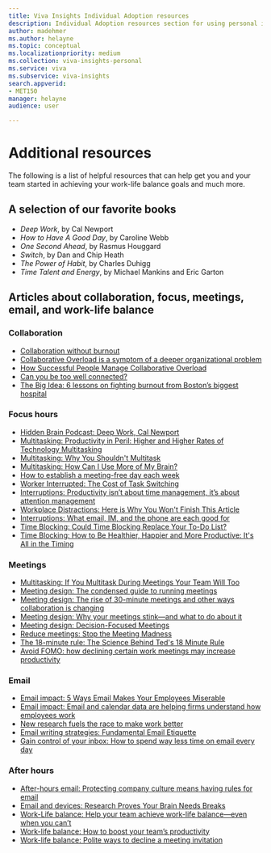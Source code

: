 ```yaml
---
title: Viva Insights Individual Adoption resources
description: Individual Adoption resources section for using personal insights with Microsoft Viva Insights
author: madehmer
ms.author: helayne
ms.topic: conceptual
ms.localizationpriority: medium 
ms.collection: viva-insights-personal 
ms.service: viva 
ms.subservice: viva-insights 
search.appverid: 
- MET150 
manager: helayne
audience: user

---
```


# Additional resources

The following is a list of helpful resources that can help get you and your team started in achieving your work-life balance goals and much more.

## A selection of our favorite books

* _Deep Work_, by Cal Newport
* _How to Have A Good Day_, by Caroline Webb
* _One Second Ahead_, by Rasmus Houggard
* _Switch_, by Dan and Chip Heath
* _The Power of Habit_, by Charles Duhigg
* _Time Talent and Energy_, by Michael Mankins and Eric Garton

## Articles about collaboration, focus, meetings, email, and work-life balance

### Collaboration

* [Collaboration without burnout](https://workplaceinsights.microsoft.com/collaboration/collaboration-without-burning-out/)
* [Collaborative Overload is a symptom of a deeper organizational problem](https://workplaceinsights.microsoft.com/collaboration/collaboration-overload-is-a-symptom-of-a-deeper-organizational-problem/)
* [How Successful People Manage Collaborative Overload](https://www.linkedin.com/pulse/how-successful-people-manage-collaborative-overload-rob-cross/#)
* [Can you be too well connected?](https://workplaceinsights.microsoft.com/networks/can-you-be-too-well-connected/)
* [The Big Idea: 6 lessons on fighting burnout from Boston’s biggest hospital](https://workplaceinsights.microsoft.com/productivity/the-big-idea-6-lessons-on-fighting-burnout-from-bostons-biggest-hospital/)

### Focus hours

* [Hidden Brain Podcast: Deep Work, Cal Newport](http://www.npr.org/2017/07/25/539092670/you-2-0-the-value-of-deep-work-in-an-age-of-distraction#)
* [Multitasking: Productivity in Peril: Higher and Higher Rates of Technology Multitasking](http://behavioralscientist.org/productivity-peril-higher-higher-rates-technology-multitasking/#)
* [Multitasking: Why You Shouldn't Multitask](http://fortune.com/2016/12/07/why-you-shouldnt-multitask/#)
* [Multitasking: How Can I Use More of My Brain?](https://workplaceinsights.microsoft.com/productivity/multitask-meetings-team-will/)
* [How to establish a meeting-free day each week](https://workplaceinsights.microsoft.com/time-management/how-to-establish-a-meeting-free-day-each-week/)
* [Worker Interrupted: The Cost of Task Switching](https://www.fastcompany.com/944128/worker-interrupted-cost-task-switching#)
* [Interruptions: Productivity isn’t about time management, it’s about attention management](https://workplaceinsights.microsoft.com/time-management/productivity-isnt-about-time-management-its-about-attention-management/)
* [Workplace Distractions: Here is Why You Won't Finish This Article](https://www.wsj.com/articles/SB10001424127887324339204578173252223022388?mg=prod/accounts-wsj#)
* [Interruptions: What email, IM, and the phone are each good for](https://workplaceinsights.microsoft.com/collaboration/what-email-im-and-the-phone-are-each-good-for/)
* [Time Blocking: Could Time Blocking Replace Your To-Do List?](https://www.fastcompany.com/3069293/could-time-blocking-replace-your-to-do-list#)
* [Time Blocking: How to Be Healthier, Happier and More Productive: It's All in the Timing](https://www-wsj-com.cdn.ampproject.org/c/s/www.wsj.com/amp/articles/how-to-be-healthier-happier-and-more-productive-its-all-in-the-timing-1514560647#)

### Meetings

* [Multitasking: If You Multitask During Meetings Your Team Will Too](https://workplaceinsights.microsoft.com/productivity/multitask-meetings-team-will/)
* [Meeting design: The condensed guide to running meetings](https://workplaceinsights.microsoft.com/collaboration/how-to-run-effective-meetings-and-stop-wasting-time/)
* [Meeting design: The rise of 30-minute meetings and other ways collaboration is changing](https://workplaceinsights.microsoft.com/workplace-analytics/the-rise-of-shorter-meetings-and-other-ways-collaboration-is-changing-with-remote-work/)
* [Meeting design: Why your meetings stink—and what to do about it](https://workplaceinsights.microsoft.com/time-management/why-your-meetings-stink-and-what-to-do-about-it/)
* [Meeting design: Decision-Focused Meetings](http://www.bain.com/publications/articles/decision-insights-9-decision-focused-meetings.aspx#)
* [Reduce meetings: Stop the Meeting Madness](https://workplaceinsights.microsoft.com/collaboration/out-of-control-meetings-waste-time-undermine-work/)
* [The 18-minute rule: The Science Behind Ted's 18 Minute Rule](https://www.linkedin.com/pulse/20140313205730-5711504-the-science-behind-ted-s-18-minute-rule/#)
* [Avoid FOMO: how declining certain work meetings may increase productivity](https://workplaceinsights.microsoft.com/productivity/is-after-hours-work-destroying-your-productivity-and-health-8/)

### Email

* [Email impact: 5 Ways Email Makes Your Employees Miserable](https://www.forbes.com/sites/jacobmorgan/2013/10/15/5-ways-email-makes-your-employees-miserable/#)
* [Email impact: Email and calendar data are helping firms understand how employees work](https://workplaceinsights.microsoft.com/digital-transformation/email-calendar-data-helping-firms-understand-employees-work/#)
* [New research fuels the race to make work better](https://workplaceinsights.microsoft.com/workplace-analytics/new-research-fuels-the-race-to-make-work-better/)
* [Email writing strategies: Fundamental Email Etiquette](https://www.lifewire.com/fundamental-email-etiquette-1171187#)
* [Gain control of your inbox: How to spend way less time on email every day](https://workplaceinsights.microsoft.com/time-management/how-to-spend-way-less-time-on-email-every-day/)

### After hours

* [After-hours email: Protecting company culture means having rules for email](https://workplaceinsights.microsoft.com/productivity/protecting-company-culture-from-after-hours-work/)
* [Email and devices: Research Proves Your Brain Needs Breaks](https://workplaceinsights.microsoft.com/productivity/research-proves-your-brain-needs-breaks/)
* [Work-Life balance: Help your team achieve work-life balance—even when you can’t](https://workplaceinsights.microsoft.com/employee-experience/help-your-team-achieve-work-life-balance-even-when-you-cant/)
* [Work-life balance: How to boost your team’s productivity](https://workplaceinsights.microsoft.com/productivity/how-to-boost-your-teams-productivity/)
* [Work-life balance: Polite ways to decline a meeting invitation](https://workplaceinsights.microsoft.com/time-management/polite-ways-to-decline-a-meeting-invitation/)

